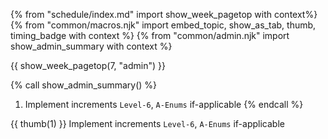 {% from "schedule/index.md" import show_week_pagetop with context%}
{% from "common/macros.njk" import embed_topic, show_as_tab, thumb, timing_badge with context %}
{% from "common/admin.njk" import show_admin_summary with context %}

{{ show_week_pagetop(7, "admin") }}

{% call show_admin_summary() %}
1. Implement increments `Level-6`, `A-Enums` <span class="badge badge-pill badge-secondary">if-applicable</span>
{% endcall %}

{{ thumb(1) }} Implement increments `Level-6`, `A-Enums` <span class="badge badge-pill badge-secondary">if-applicable</span>

<div class="indented">
<include src="dukeFragment.md" boilerplate var-displacement="../.." var-header="**`Level-6`: Delete**" var-fragment="text.md#Level-6" />
<include src="dukeFragment.md" boilerplate var-displacement="../.." var-header="**`A-Enums`: Enums**" var-tag="if-applicable" var-fragment="extensions.mbdf#A-Enums" />
</div>

